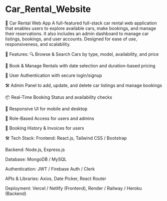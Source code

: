 ﻿# Car_Rental_Website
🚗 Car Rental Web App
A full-featured full-stack car rental web application that enables users to explore available cars, make bookings, and manage their reservations. It also includes an admin dashboard to manage car listings, bookings, and user accounts. Designed for ease of use, responsiveness, and scalability.

🔧 Features:
🔍 Browse & Search Cars by type, model, availability, and price

📅 Book & Manage Rentals with date selection and duration-based pricing

👤 User Authentication with secure login/signup

🛠️ Admin Panel to add, update, and delete car listings and manage bookings

📦 Real-Time Booking Status and availability checks

📱 Responsive UI for mobile and desktop

🔐 Role-Based Access for users and admins

🧾 Booking History & Invoices for users

🛠️ Tech Stack:
Frontend: React.js, Tailwind CSS / Bootstrap

Backend: Node.js, Express.js

Database: MongoDB / MySQL

Authentication: JWT / Firebase Auth / Clerk

APIs & Libraries: Axios, Date Picker, React Router

Deployment: Vercel / Netlify (Frontend), Render / Railway / Heroku (Backend)

